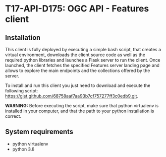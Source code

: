 # T17-API-D175: OGC API - Features client

## Installation

This client is fully deployed by executing a simple bash script, that creates a virtual environment, downloads the client source code as well as the required python libraries and launches a Flask server to run the client. Once launched, the client fetches the specified Features server landing page and allows to explore the main endpoints and the collections offered by the server.

To install and run this client you just need to download and execute the following script: https://gist.github.com/68758aaf7aa93b7cf757277ff3c0edb9.git.

**WARNING:** Before executing the script, make sure that python virtualenv is installed in your computer, and that the path to your python installation is correct.

## System requirements
* python virtualenv
* python 3.8
